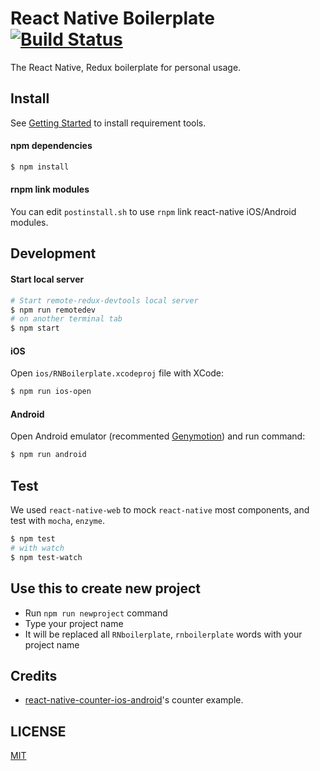 # React Native Boilerplate [![Build Status](https://travis-ci.org/jhen0409/react-native-boilerplate.svg)](https://travis-ci.org/jhen0409/react-native-boilerplate)

The React Native, Redux boilerplate for personal usage.

## Install

See [Getting Started](https://facebook.github.io/react-native/docs/getting-started.html) to install requirement tools.

#### npm dependencies

```bash
$ npm install
```

#### rnpm link modules

You can edit `postinstall.sh` to use `rnpm` link react-native iOS/Android modules.

## Development

#### Start local server

```bash
# Start remote-redux-devtools local server
$ npm run remotedev
# on another terminal tab
$ npm start
```

#### iOS

Open `ios/RNBoilerplate.xcodeproj` file with XCode:

```bash
$ npm run ios-open
```

#### Android

Open Android emulator (recommented [Genymotion](https://www.genymotion.com)) and run command:

```bash
$ npm run android
```

## Test

We used `react-native-web` to mock `react-native` most components, and test with `mocha`, `enzyme`.

```bash
$ npm test
# with watch
$ npm test-watch
```

## Use this to create new project

* Run `npm run newproject` command
* Type your project name
* It will be replaced all `RNboilerplate`, `rnboilerplate` words with your project name

## Credits

* [react-native-counter-ios-android](https://github.com/chentsulin/react-native-counter-ios-android)'s counter example.

## LICENSE

[MIT](LICENSE)